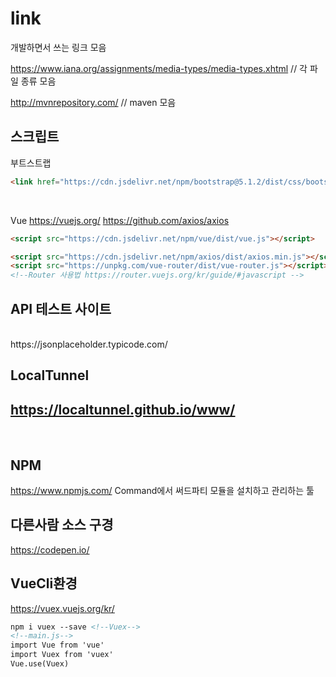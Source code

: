# link
개발하면서 쓰는 링크 모음


https://www.iana.org/assignments/media-types/media-types.xhtml        // 각 파일 종류 모음
<br>

http://mvnrepository.com/ // maven 모음




## 스크립트
부트스트랩
```html
<link href="https://cdn.jsdelivr.net/npm/bootstrap@5.1.2/dist/css/bootstrap.min.css" rel="stylesheet"> 
```
<br>

Vue
https://vuejs.org/
https://github.com/axios/axios
```html
<script src="https://cdn.jsdelivr.net/npm/vue/dist/vue.js"></script>

<script src="https://cdn.jsdelivr.net/npm/axios/dist/axios.min.js"></script> <!--axios-->
<script src="https://unpkg.com/vue-router/dist/vue-router.js"></script> <!--router-->
<!--Router 사용법 https://router.vuejs.org/kr/guide/#javascript -->

```

## API 테스트 사이트  
<br>
https://jsonplaceholder.typicode.com/

## LocalTunnel
https://localtunnel.github.io/www/
---
<br>

## NPM
https://www.npmjs.com/
Command에서 써드파티 모듈을 설치하고 관리하는 툴

## 다른사람 소스 구경
https://codepen.io/  

## VueCli환경
https://vuex.vuejs.org/kr/ 
```html
npm i vuex --save <!--Vuex-->
<!--main.js-->
import Vue from 'vue'
import Vuex from 'vuex'
Vue.use(Vuex)

```

